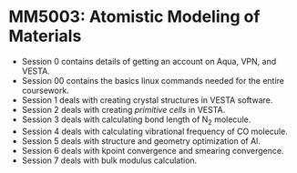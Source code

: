 # MM5003: Atomistic Modeling of Materials
- Session 0 contains details of getting an account on Aqua, VPN, and VESTA.
- Session 00 contains the basics linux commands needed for the entire coursework.
- Session 1 deals with creating crystal structures in VESTA software.
- Session 2 deals with creating _primitive cells_ in VESTA.
- Session 3 deals with calculating bond length of N<sub>2</sub> molecule.
- Session 4 deals with calculating vibrational frequency of CO molecule.
- Session 5 deals with structure and geometry optimization of Al.
- Session 6 deals with kpoint convergence and smearing convergence.
- Session 7 deals with bulk modulus calculation.
